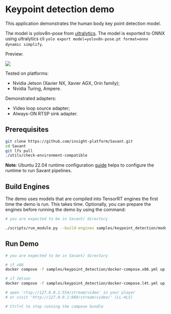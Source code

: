 # Keypoint detection demo

This application demonstrates the human body key point detection model.

The model is yolov8n-pose from [ultralytics](https://github.com/ultralytics/ultralytics). The model is exported to ONNX using ultralytics cli `yolo export model=yolov8n-pose.pt format=onnx dynamic simplify`.

Preview:

![](assets/shuffle_dance.webp)

Tested on platforms:

- Nvidia Jetson (Xavier NX, Xavier AGX, Orin family);
- Nvidia Turing, Ampere.

Demonstrated adapters:

- Video loop source adapter;
- Always-ON RTSP sink adapter.

## Prerequisites

```bash
git clone https://github.com/insight-platform/Savant.git
cd Savant
git lfs pull
./utils/check-environment-compatible
```

**Note**: Ubuntu 22.04 runtime configuration [guide](https://insight-platform.github.io/Savant/develop/getting_started/0_configure_prod_env.html) helps to configure the runtime to run Savant pipelines.

## Build Engines

The demo uses models that are compiled into TensorRT engines the first time the demo is run. This takes time. Optionally, you can prepare the engines before running the demo by using the command:

```bash
# you are expected to be in Savant/ directory

./scripts/run_module.py --build-engines samples/keypoint_detection/module.yml
```

## Run Demo

```bash
# you are expected to be in Savant/ directory

# if x86
docker compose -f samples/keypoint_detection/docker-compose.x86.yml up

# if Jetson
docker compose -f samples/keypoint_detection/docker-compose.l4t.yml up

# open 'rtsp://127.0.0.1:554/stream/video' in your player
# or visit 'http://127.0.0.1:888/stream/video/' (LL-HLS)

# Ctrl+C to stop running the compose bundle
```
